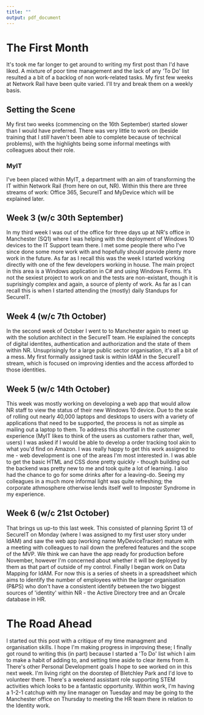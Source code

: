 ```yaml
---
title: ""
output: pdf_document
---
```


# The First Month

It's took me far longer to get around to writing my first post than I'd have liked. A mixture of poor time management and the lack of any 'To Do' list resulted a a bit of a backlog of non work-related tasks.
My first few weeks at Network Rail have been quite varied. I'll try and break them on a weekly basis.

## Setting the Scene

My first two weeks (commencing on the 16th September) started slower than I would have preferred. There was very little to work on (beside training that I _still_ haven't been able to complete because of technical problems), with the highlights being some informal meetings with colleagues about their role.

### MyIT

I've been placed within MyIT, a department with an aim of transforming the IT within Network Rail (from here on out, NR). Within this there are three streams of work: Office 365, SecureIT and MyDevice which will be explained later.

## Week 3 (w/c 30th September)

In my third week I was out of the office for three days up at NR's office in Manchester (SQ1) where I was helping with the deployment of Windows 10 devices to the IT Support team there. I met some people there who I've since done some more work with and hopefully should provide plenty more work in the future.
As far as I recall this was the week I started working directly with one of the few developers working in house. The main project in this area is a Windows application in C# and using Windows Forms. It's not the sexiest project to work on and the tests are non-existant, though it is suprisingly complex and again, a source of plenty of work.
As far as I can recall this is when I started attending the (mostly) daily Standups for SecureIT.

## Week 4 (w/c 7th October)

In the second week of October I went to to Manchester again to meet up with the solution architect in the SecureIT team. He explained the concepts of digital identites, authentication and authorization and the state of them within NR. Unsuprisingly for a large public sector organisation, it's all a bit of a mess.
My first formally assigned task is within IdAM in the SecureIT stream, which is focused on improving identies and the access afforded to those identities.

## Week 5 (w/c 14th October)

This week was mostly working on developing a web app that would allow NR staff to view the status of their new Windows 10 device. Due to the scale of rolling out nearly 40,000 laptops and desktops to users with a variety of applications that need to be supported, the process is not as simple as mailing out a laptop to them.
To address this shortfall in the customer experience (MyIT likes to think of the users as customers rather than, well, users) I was asked if I would be able to develop a order tracking tool akin to what you'd find on Amazon.
I was really happy to get this work assigned to me - web development is one of the areas I'm most interested in. I was able to get the basic HTML and CSS done pretty quickly - though building out the backend was pretty new to me and took quite a lot of learning.
I also had the chance to go for some drinks after for a leaving-do. Seeing my colleagues in a much more informal light was quite refreshing; the corporate athmosphere otherwise lends itself well to Imposter Syndrome in my experience.

## Week 6 (w/c 21st October)

That brings us up-to this last week. This consisted of planning Sprint 13 of SecureIT on Monday (where I was assigned to my first user story under IdAM) and saw the web app (working name MyDeviceTracker) mature with a meeting with colleagues to nail down the prefered features and the scope of the MVP. We think we can have the app ready for production before November, however I'm concerned about whether it will be deployed by them as that part of outside of my control.
Finally I began work on Data Mapping for IdAM. For now this is a series of sheets in a spreadsheet which aims to identify the number of employees within the larger organisation (P&PS) who don't have a consistent identify between the two biggest sources of 'identity' within NR - the Active Directory tree and an Orcale database in HR. 

# The Road Ahead

I started out this post with a critique of my time managment and organisation skills. I hope I'm making progress in improving these; I finally got round to writing this (in part) because I started a 'To Do' list which I aim to make a habit of adding to, and setting time aside to clear items from it.
There's other Personal Development goals I hope to see worked on in this next week. I'm living right on the doorstep of Bletchley Park and I'd love to volunteer there. There's a weekend assistant role supporting STEM activities which looks to be a fantastic opportunity.
Within work, I'm having a 1-2-1 catchup with my line manager on Tuesday and may be going to the Manchester office on Thursday to meeting the HR team there in relation to the Identity work.